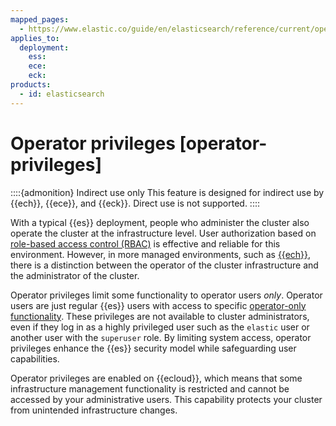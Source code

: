 ```yaml
---
mapped_pages:
  - https://www.elastic.co/guide/en/elasticsearch/reference/current/operator-privileges.html
applies_to:
  deployment:
    ess:
    ece:
    eck:
products:
  - id: elasticsearch
---
```


# Operator privileges [operator-privileges]

::::{admonition} Indirect use only
This feature is designed for indirect use by {{ech}}, {{ece}}, and {{eck}}. Direct use is not supported.
::::

With a typical {{es}} deployment, people who administer the cluster also operate the cluster at the infrastructure level. User authorization based on [role-based access control (RBAC)](user-roles.md) is effective and reliable for this environment. However, in more managed environments, such as [{{ech}}](https://cloud.elastic.co/registration?page=docs&placement=docs-body), there is a distinction between the operator of the cluster infrastructure and the administrator of the cluster.

Operator privileges limit some functionality to operator users *only*. Operator users are just regular {{es}} users with access to specific [operator-only functionality](operator-only-functionality.md). These privileges are not available to cluster administrators, even if they log in as a highly privileged user such as the `elastic` user or another user with the `superuser` role. By limiting system access, operator privileges enhance the {{es}} security model while safeguarding user capabilities.

Operator privileges are enabled on {{ecloud}}, which means that some infrastructure management functionality is restricted and cannot be accessed by your administrative users. This capability protects your cluster from unintended infrastructure changes.




